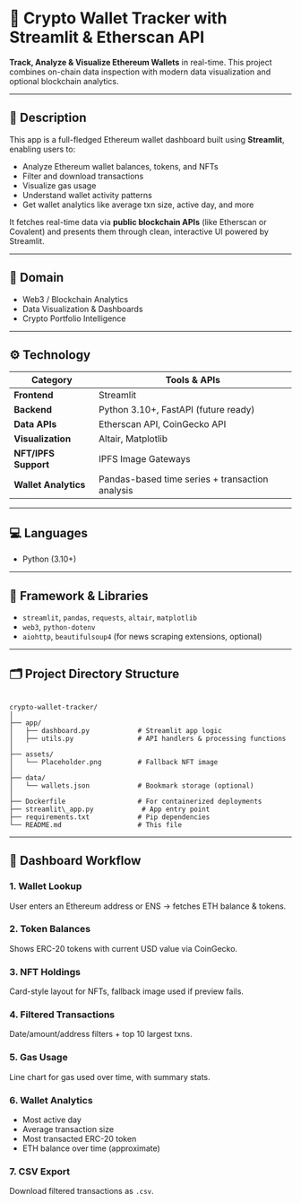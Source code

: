 # 🦊 Crypto Wallet Tracker with Streamlit & Etherscan API

**Track, Analyze & Visualize Ethereum Wallets** in real-time. This project combines on-chain data inspection with modern data visualization and optional blockchain analytics.

---

## 📝 Description

This app is a full-fledged Ethereum wallet dashboard built using **Streamlit**, enabling users to:

- Analyze Ethereum wallet balances, tokens, and NFTs  
- Filter and download transactions  
- Visualize gas usage  
- Understand wallet activity patterns  
- Get wallet analytics like average txn size, active day, and more  

It fetches real-time data via **public blockchain APIs** (like Etherscan or Covalent) and presents them through clean, interactive UI powered by Streamlit.

---

## 📌 Domain

- Web3 / Blockchain Analytics  
- Data Visualization & Dashboards  
- Crypto Portfolio Intelligence  

---

## ⚙️ Technology

| Category              | Tools & APIs                                         |
|----------------------|------------------------------------------------------|
| **Frontend**         | Streamlit                                            |
| **Backend**          | Python 3.10+, FastAPI (future ready)                 |
| **Data APIs**        | Etherscan API, CoinGecko API                         |
| **Visualization**    | Altair, Matplotlib                                   |
| **NFT/IPFS Support** | IPFS Image Gateways                                  |
| **Wallet Analytics** | Pandas-based time series + transaction analysis      |

---

## 💻 Languages

- Python (3.10+)

---

## 🧰 Framework & Libraries

- `streamlit`, `pandas`, `requests`, `altair`, `matplotlib`  
- `web3`, `python-dotenv`  
- `aiohttp`, `beautifulsoup4` (for news scraping extensions, optional)

---

## 🗂️ Project Directory Structure

```

crypto-wallet-tracker/
│
├── app/
│   ├── dashboard.py            # Streamlit app logic
│   ├── utils.py                # API handlers & processing functions
│
├── assets/
│   └── Placeholder.png         # Fallback NFT image
│
├── data/
│   └── wallets.json            # Bookmark storage (optional)
│
├── Dockerfile                  # For containerized deployments
├── streamlit\_app.py            # App entry point
├── requirements.txt            # Pip dependencies
└── README.md                   # This file

```

---

## 🔁 Dashboard Workflow

### 1. Wallet Lookup  
User enters an Ethereum address or ENS → fetches ETH balance & tokens.

### 2. Token Balances  
Shows ERC-20 tokens with current USD value via CoinGecko.

### 3. NFT Holdings  
Card-style layout for NFTs, fallback image used if preview fails.

### 4. Filtered Transactions  
Date/amount/address filters + top 10 largest txns.

### 5. Gas Usage  
Line chart for gas used over time, with summary stats.

### 6. Wallet Analytics  
- Most active day  
- Average transaction size  
- Most transacted ERC-20 token  
- ETH balance over time (approximate)

### 7. CSV Export  
Download filtered transactions as `.csv`.